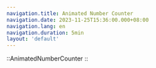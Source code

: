 ```yaml
---
navigation.title: Animated Number Counter
navigation.date: 2023-11-25T15:36:00.000+08:00
navigation.lang: en
navigation.duration: 5min
layout: 'default'
---
```


::AnimatedNumberCounter
::

